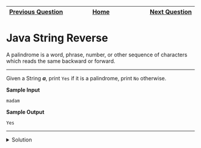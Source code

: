 | <img width=1000>[Previous Question](https://github.com/Kevin-Lago/java-hackerrank-solutions/tree/main/src/java.strings/java_substring_comparisons)</img> | <img width=1000>[Home](https://github.com/Kevin-Lago/java-hackerrank-solutions)</img> | <img width=1000>[Next Question](https://github.com/Kevin-Lago/java-hackerrank-solutions/tree/main/src/java.strings/java_anagrams)</img> |
|:---|:---:|---:|

# Java String Reverse

A palindrome is a word, phrase, number, or other sequence of characters which reads the same backward or forward.

---

Given a String ___a___, print ```Yes``` if it is a palindrome, print ```No``` otherwise.

__Sample Input__

```madam```

__Sample Output__

```
Yes
```

---

<details><summary>Solution</summary>
    
```java
public static void main(String[] args) {
    Scanner scan = new Scanner(System.in);
    String a = scan.next();

    for (int i = 0; i < a.length() / 2; i++) {
        if (!a.substring(i, i + 1).equals(a.substring(a.length() - i - 1, a.length() - i))) {
            System.out.println("No");
            return;
        }
    }

    System.out.println("Yes");
}
```
</details>
